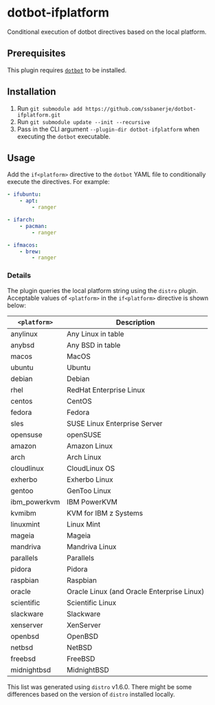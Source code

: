 # dotbot-ifplatform

Conditional execution of dotbot directives based on the local platform.


## Prerequisites
This plugin requires [`dotbot`](https://github.com/anishathalye/dotbot) to be installed.

## Installation
1. Run `git submodule add https://github.com/ssbanerje/dotbot-ifplatform.git`
2. Run `git submodule update --init --recursive`
3. Pass in the CLI argument `--plugin-dir dotbot-ifplatform` when executing the `dotbot` executable.


## Usage

Add the `if<platform>` directive to the `dotbot` YAML file to conditionally execute the directives.
For example:

```yaml
- ifubuntu:
    - apt:
        - ranger

- ifarch:
    - pacman:
        - ranger

- ifmacos:
    - brew:
        - ranger
```

### Details

The plugin queries the local platform string using the `distro` plugin. Acceptable values of
`<platform>` in the `if<platform>` directive is shown below:

| `<platform>` | Description                                |
|--------------|--------------------------------------------|
| anylinux     | Any Linux in table                         |
| anybsd       | Any BSD in table                           |
| macos        | MacOS                                      |
| ubuntu       | Ubuntu                                     |
| debian       | Debian                                     |
| rhel         | RedHat Enterprise Linux                    |
| centos       | CentOS                                     |
| fedora       | Fedora                                     |
| sles         | SUSE Linux Enterprise Server               |
| opensuse     | openSUSE                                   |
| amazon       | Amazon Linux                               |
| arch         | Arch Linux                                 |
| cloudlinux   | CloudLinux OS                              |
| exherbo      | Exherbo Linux                              |
| gentoo       | GenToo Linux                               |
| ibm_powerkvm | IBM PowerKVM                               |
| kvmibm       | KVM for IBM z Systems                      |
| linuxmint    | Linux Mint                                 |
| mageia       | Mageia                                     |
| mandriva     | Mandriva Linux                             |
| parallels    | Parallels                                  |
| pidora       | Pidora                                     |
| raspbian     | Raspbian                                   |
| oracle       | Oracle Linux (and Oracle Enterprise Linux) |
| scientific   | Scientific Linux                           |
| slackware    | Slackware                                  |
| xenserver    | XenServer                                  |
| openbsd      | OpenBSD                                    |
| netbsd       | NetBSD                                     |
| freebsd      | FreeBSD                                    |
| midnightbsd  | MidnightBSD                                |

This list was generated using `distro` v1.6.0. There might be some differences based on the version
of `distro` installed locally.
